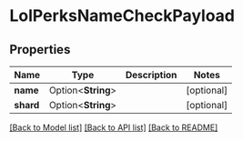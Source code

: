 # LolPerksNameCheckPayload

## Properties

Name | Type | Description | Notes
------------ | ------------- | ------------- | -------------
**name** | Option<**String**> |  | [optional]
**shard** | Option<**String**> |  | [optional]

[[Back to Model list]](../README.md#documentation-for-models) [[Back to API list]](../README.md#documentation-for-api-endpoints) [[Back to README]](../README.md)



